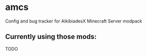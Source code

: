 # amcs
Config and bug tracker for AlkibiadesX Minecraft Server modpack

## Currently using those mods:

TODO
